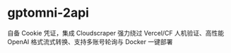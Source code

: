 # gptomni-2api
自备 Cookie 凭证，集成 Cloudscraper 强力绕过 Vercel/CF 人机验证、高性能 OpenAI 格式流式转换、支持多账号轮询与 Docker 一键部署
